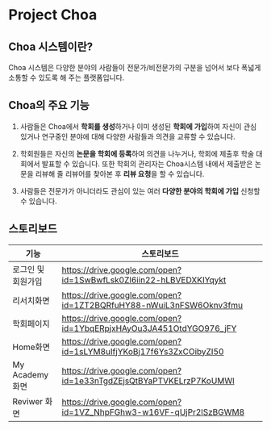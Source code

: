 Project Choa
====

Choa 시스템이란?
----
Choa 시스템은 다양한 분야의 사람들이 전문가/비전문가의 구분을 넘어서 보다 폭넓게 소통할 수 있도록 해 주는 플랫폼입니다.

Choa의 주요 기능
----
1. 사람들은 Choa에서 **학회를 생성**하거나 이미 생성된 **학회에 가입**하여 자신이 관심있거나 연구중인 분야에 대해 다양한 사람들과 의견을 교류할 수 있습니다.

2. 학회원들은 자신의 **논문을 학회에 등록**하여 의견을 나누거나, 학회에 제출후 학술 대회에서 발표할 수 있습니다. 또한 학회의 관리자는 Choa시스템 내에서 제출받은 논문을 리뷰해 줄 리뷰어를 찾아본 후 **리뷰 요청**을 할 수 있습니다.

3. 사람들은 전문가가 아니더라도 관심이 있는 여러 **다양한 분야의 학회에 가입** 신청할 수 있습니다.


스토리보드
----
기능|스토리보드
----|-----
로그인 및 회원가입|https://drive.google.com/open?id=1SwBwfLsk0Zl6iin22-hLBVEDXKIYqykt
리서치화면|https://drive.google.com/open?id=1ZT2BQRfuHY88-nWuiL3nFSW6Oknv3fmu
학회페이지|https://drive.google.com/open?id=1YbqERpjxHAyOu3JA451OtdYGO976_jFY
Home화면|https://drive.google.com/open?id=1sLYM8uIfjYKoBj17f6Ys3ZxCOibyZI50
My Academy 화면|https://drive.google.com/open?id=1e33nTgdZEjsQtBYaPTVKELrzP7KoUMWl
Reviwer 화면|https://drive.google.com/open?id=1VZ_NhpFGhw3-w16VF-qUjPr2lSzBGWM8

